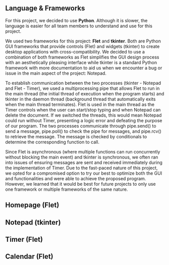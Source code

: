 ## Language & Frameworks

For this project, we decided to use **Python**. Although it is slower, the language is easier for all team members to understand and use for this project. 

We used two frameworks for this project: **Flet** and **tkinter**. Both are Python GUI frameworks that provide controls (Flet) and widgets (tkinter) to create desktop applications with cross-compatibility. We decided to use a combination of both frameworks as Flet simplifies the GUI design process with an aesthetically pleasing interface while tkinter is a standard Python framework with more documentation to aid us when we encounter a bug or issue in the main aspect of the project: Notepad.

To establish communication between the two processes (tkinter - Notepad and Flet - Timer), we used a multiprocessing pipe that allows Flet to run in the main thread (the initial thread of execution when the program starts) and tkinter in the daemon thread (background thread that automatically exits when the main thread terminates). Flet is used in the main thread as the Timer controls when the user can start/stop typing and when Notepad can delete the document. If we switched the threads, this would mean Notepad could run without Timer, presenting a logic error and defeating the purpose of our program. The two processes communicate through pipe.send() to send a message, pipe.poll() to check the pipe for messages, and pipe.rcv() to retrieve the message. The message is checked by conditionals to determine the corresponding function to call.

Since Flet is asynchronous (where multiple functions can run concurrently without blocking the main event) and tkinter is synchronous, we often ran into issues of ensuring messages are sent and received immediately during the implementation of Timer. Due to the fast-paced nature of this project, we opted for a compromised option to try our best to optimize both the GUI and functionalities and were able to achieve the proposed program. However, we learned that it would be best for future projects to only use one framework or multiple frameworks of the same nature.

## Homepage (Flet)

## Notepad (tkinter)

## Timer (Flet)

## Calendar (Flet)

